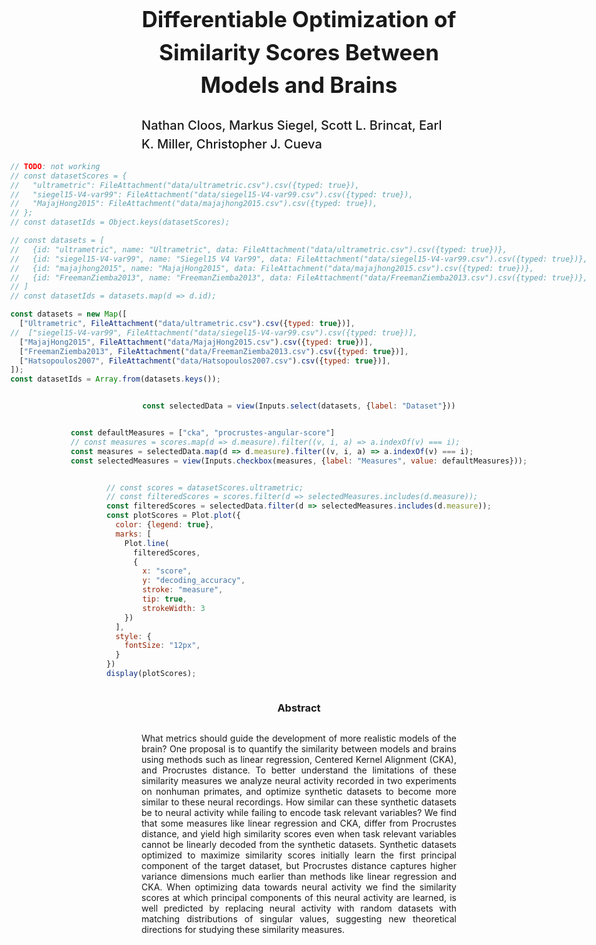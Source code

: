 <style>

.inputs-3a86ea {

}

.hero {
  display: flex;
  flex-direction: column;
  align-items: center;
  font-family: var(--sans-serif);
  /* margin: 4rem 0 8rem; */
  /* text-wrap: balance; */
  justify-content: center;
  padding: 
}

.hero p {
    text-align: justify;
}
.hero h1 {
  text-align: center;
  /* margin: 1rem 0; */
  max-width: 70vw;
  font-size: 35px;
  /* font-weight: 900; */
  font-weight: 750;
  line-height: 1.5;
  /* background: linear-gradient(30deg, var(--theme-foreground-focus), currentColor);
  -webkit-background-clip: text;
  -webkit-text-fill-color: transparent;
  background-clip: text; */
}

.hero h2 {
  margin: 0;
  max-width: 70vw;
  font-size: 20px;
  font-style: initial;
  font-weight: 500;
  line-height: 1.5;
  color: var(--theme-foreground-muted);
}

</style>


<div class="hero">
<h1>Differentiable Optimization of Similarity Scores Between Models and Brains</h1>

<h2>Nathan Cloos, Markus Siegel, Scott L. Brincat, Earl K. Miller, Christopher J. Cueva</h2>


```js
// TODO: not working
// const datasetScores = {
//   "ultrametric": FileAttachment("data/ultrametric.csv").csv({typed: true}),
//   "siegel15-V4-var99": FileAttachment("data/siegel15-V4-var99.csv").csv({typed: true}),
//   "MajajHong2015": FileAttachment("data/majajhong2015.csv").csv({typed: true}),
// };
// const datasetIds = Object.keys(datasetScores);

// const datasets = [
//   {id: "ultrametric", name: "Ultrametric", data: FileAttachment("data/ultrametric.csv").csv({typed: true})},
//   {id: "siegel15-V4-var99", name: "Siegel15 V4 Var99", data: FileAttachment("data/siegel15-V4-var99.csv").csv({typed: true})},
//   {id: "majajhong2015", name: "MajajHong2015", data: FileAttachment("data/majajhong2015.csv").csv({typed: true})},
//   {id: "FreemanZiemba2013", name: "FreemanZiemba2013", data: FileAttachment("data/FreemanZiemba2013.csv").csv({typed: true})},
// ]
// const datasetIds = datasets.map(d => d.id);

const datasets = new Map([
  ["Ultrametric", FileAttachment("data/ultrametric.csv").csv({typed: true})],
//  ["siegel15-V4-var99", FileAttachment("data/siegel15-V4-var99.csv").csv({typed: true})],
  ["MajajHong2015", FileAttachment("data/MajajHong2015.csv").csv({typed: true})],
  ["FreemanZiemba2013", FileAttachment("data/FreemanZiemba2013.csv").csv({typed: true})],
  ["Hatsopoulos2007", FileAttachment("data/Hatsopoulos2007.csv").csv({typed: true})],
]);
const datasetIds = Array.from(datasets.keys());
```

```js
const selectedData = view(Inputs.select(datasets, {label: "Dataset"}))
```

```js
const defaultMeasures = ["cka", "procrustes-angular-score"]
// const measures = scores.map(d => d.measure).filter((v, i, a) => a.indexOf(v) === i);
const measures = selectedData.map(d => d.measure).filter((v, i, a) => a.indexOf(v) === i);
const selectedMeasures = view(Inputs.checkbox(measures, {label: "Measures", value: defaultMeasures}));
```

```js
// const scores = datasetScores.ultrametric;
// const filteredScores = scores.filter(d => selectedMeasures.includes(d.measure));
const filteredScores = selectedData.filter(d => selectedMeasures.includes(d.measure));
const plotScores = Plot.plot({
  color: {legend: true},
  marks: [
    Plot.line(
      filteredScores, 
      {
        x: "score",
        y: "decoding_accuracy",
        stroke: "measure",
        tip: true,
        strokeWidth: 3
    })
  ],
  style: {
    fontSize: "12px",
  }
})
display(plotScores);
```

<h3>Abstract</h3>
<p>
What metrics should guide the development of more realistic models of the brain? One proposal is to quantify the similarity between models and brains using methods such as linear regression, Centered Kernel Alignment (CKA), and Procrustes distance. To better understand the limitations of these similarity measures we analyze neural activity recorded in two experiments on nonhuman primates, and optimize synthetic datasets to become more similar to these neural recordings. How similar can these synthetic datasets be to neural activity while failing to encode task relevant variables? We find that some measures like linear regression and CKA, differ from Procrustes distance, and yield high similarity scores even when task relevant variables cannot be linearly decoded from the synthetic datasets. Synthetic datasets optimized to maximize similarity scores initially learn the first principal component of the target dataset, but Procrustes distance captures higher variance dimensions much earlier than methods like linear regression and CKA. When optimizing data towards neural activity we find the similarity scores at which principal components of this neural activity are learned, is well predicted by replacing neural activity with random datasets with matching distributions of singular values, suggesting new theoretical directions for studying these similarity measures.
</p>


</div>


